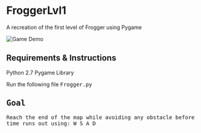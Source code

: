 # FroggerLvl1
A recreation of the first level of Frogger using Pygame

![Game Demo](https://github.com/Ze-hs/FroggerLvl1/blob/master/demo/FroggerLvl1%20Demo.gif)

## Requirements & Instructions
Python 2.7
Pygame Library

Run the following file <tt>Frogger.py<tt>

## Goal
Reach the end of the map while avoiding any obstacle before time runs out using:
<tt>W</tt> <tt>S</tt> <tt>A</tt> <tt>D</tt>


